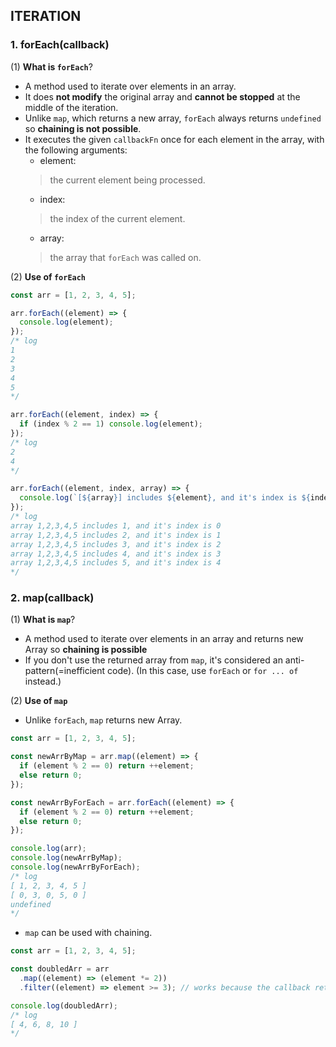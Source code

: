 ## ITERATION

### 1. forEach(callback)
(1) **What is `forEach`**?
- A method used to iterate over elements in an array.
- It does **not modify** the original array and **cannot be stopped** at the middle of the iteration.
- Unlike `map`, which returns a new array, `forEach` always returns `undefined` so **chaining is not possible**.
- It executes the given `callbackFn` once for each element in the array, with the following arguments:
  - element:
  > the current element being processed.
  - index:
  > the index of the current element.
  - array:
  > the array that `forEach` was called on.
  > 
(2) **Use of `forEach`**
``` javascript
const arr = [1, 2, 3, 4, 5];

arr.forEach((element) => {
  console.log(element);
});
/* log
1
2
3
4
5
*/

arr.forEach((element, index) => {
  if (index % 2 == 1) console.log(element);
});
/* log
2
4
*/

arr.forEach((element, index, array) => {
  console.log(`[${array}] includes ${element}, and it's index is ${index}`);
});
/* log
array 1,2,3,4,5 includes 1, and it's index is 0
array 1,2,3,4,5 includes 2, and it's index is 1
array 1,2,3,4,5 includes 3, and it's index is 2
array 1,2,3,4,5 includes 4, and it's index is 3
array 1,2,3,4,5 includes 5, and it's index is 4
*/
```

### 2. map(callback)
(1) **What is `map`**?
- A method used to iterate over elements in an array and returns new Array so **chaining is possible**
- If you don't use the returned array from `map`, it's considered an anti-pattern(=inefficient code). (In this case, use `forEach` or `for ... of` instead.)
  
(2) **Use of `map`**
- Unlike `forEach`, `map` returns new Array.
``` javascript
const arr = [1, 2, 3, 4, 5];

const newArrByMap = arr.map((element) => {
  if (element % 2 == 0) return ++element;
  else return 0;
});

const newArrByForEach = arr.forEach((element) => {
  if (element % 2 == 0) return ++element;
  else return 0;
});

console.log(arr);
console.log(newArrByMap);
console.log(newArrByForEach);
/* log
[ 1, 2, 3, 4, 5 ]
[ 0, 3, 0, 5, 0 ]
undefined
*/
```
- `map` can be used with chaining.
``` javascript
const arr = [1, 2, 3, 4, 5];

const doubledArr = arr
  .map((element) => (element *= 2))
  .filter((element) => element >= 3); // works because the callback returns the value (no braces used)

console.log(doubledArr);
/* log
[ 4, 6, 8, 10 ]
*/
```
